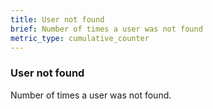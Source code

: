```yaml
---
title: User not found
brief: Number of times a user was not found
metric_type: cumulative_counter
---
```


### User not found

Number of times a user was not found.

